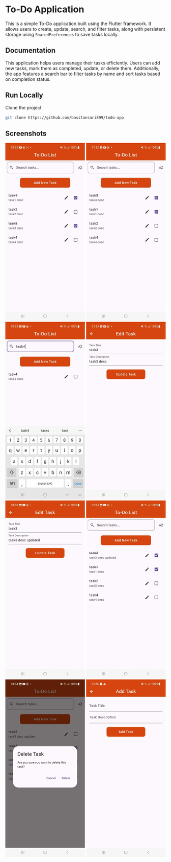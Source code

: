 # To-Do Application

This is a simple To-Do application built using the Flutter framework. It allows users to create, update, search, and filter tasks, along with persistent storage using `SharedPreferences` to save tasks locally.

## Documentation

This application helps users manage their tasks efficiently. Users can add new tasks, mark them as completed, update, or delete them. Additionally, the app features a search bar to filter tasks by name and sort tasks based on completion status.

## Run Locally

Clone the project

```bash
git clone https://github.com/basitansari899/todo-app
```

## Screenshots

<p float="left">
    <img src="./screenshots/s1.jpg" alt="Scavenger hunt location selection" width="250">
    <img src="./screenshots/s2.jpg" alt="Scavenger hunt location selection" width="250">
    <img src="./screenshots/s3.jpg" alt="Scavenger hunt location selection" width="250">
    <img src="./screenshots/s4.jpg" alt="Scavenger hunt location selection" width="250">
    <img src="./screenshots/s5.jpg" alt="Scavenger hunt location selection" width="250">
    <img src="./screenshots/s6.jpg" alt="Scavenger hunt location selection" width="250">
    <img src="./screenshots/s7.jpg" alt="Scavenger hunt location selection" width="250">
    <img src="./screenshots/s8.jpg" alt="Scavenger hunt location selection" width="250">

</p>